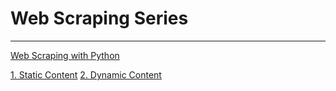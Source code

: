 # Web Scraping Series
---
[Web Scraping with Python](https://medium.com/@estebanthi/web-scraping-with-python-624fad84c033)

[1. Static Content](https://medium.com/@estebanthi/web-scraping-with-python-1-static-content-a587b0c8ee32)
[2. Dynamic Content](https://medium.com/@estebanthi/web-scraping-with-python-2-dynamic-content-e8a8c966bab2)